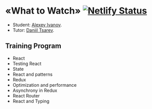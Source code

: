 # «What to Watch» [![Netlify Status](https://api.netlify.com/api/v1/badges/ad8408f1-deef-4412-8f71-92e3e23696ae/deploy-status)](https://app.netlify.com/sites/what-to-watch/deploys)

* Student: [Alexey Ivanov](https://up.htmlacademy.ru/react/4/user/406527).
* Tutor: [Daniil Tsarev](https://htmlacademy.ru/profile/id945835).

[travis-image]: https://travis-ci.com/htmlacademy-react/406527-what-to-watch-4.svg?branch=master
[travis-url]: https://travis-ci.com/htmlacademy-react/406527-what-to-watch-4

## Training Program
* React
* Testing React
* State
* React and patterns
* Redux
* Optimization and performance
* Asynchrony in Redux
* React Router
* React and Typing
